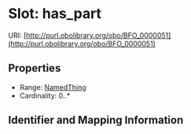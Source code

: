# Slot: has_part

URI: [http://purl.obolibrary.org/obo/BFO_0000051](http://purl.obolibrary.org/obo/BFO_0000051)



<!-- no inheritance hierarchy -->


## Properties

 * Range: [NamedThing](NamedThing.md)
 * Cardinality: 0..*



## Identifier and Mapping Information







